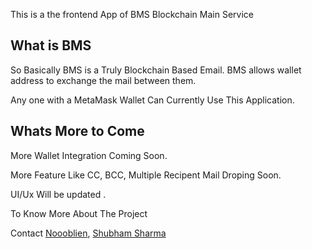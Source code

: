 This is a the frontend App of BMS Blockchain Main Service

## What is BMS
So Basically BMS is a Truly Blockchain Based Email. BMS allows wallet address to exchange the mail between them.

Any one with a MetaMask Wallet Can Currently Use This Application.


## Whats More to Come
More Wallet Integration Coming Soon.


More Feature Like CC, BCC, Multiple Recipent Mail Droping Soon.

UI/Ux Will be updated .  


To Know More About The Project 

Contact [Noooblien](https://twitter.com/Noooblien), [Shubham Sharma](https://twitter.com/0xShubhamSharma)
